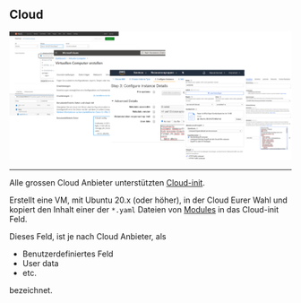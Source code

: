 Cloud
-----

![](../images/cloud-init-ui.png)

- - - 

Alle grossen Cloud Anbieter unterstützten [Cloud-init](https://cloudinit.readthedocs.io/en/latest/).

Erstellt eine VM, mit Ubuntu 20.x (oder höher), in der Cloud Eurer Wahl und kopiert den Inhalt einer der `*.yaml` Dateien von [Modules](../modules/) in das Cloud-init Feld.

Dieses Feld, ist je nach Cloud Anbieter, als
* Benutzerdefiniertes Feld
* User data
* etc.

bezeichnet.